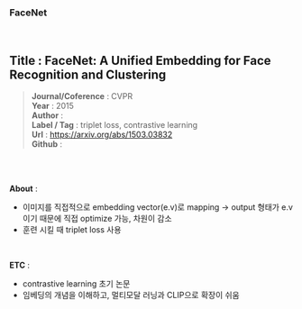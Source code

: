 ### FaceNet
 <br/>

## Title : FaceNet: A Unified Embedding for Face Recognition and Clustering  
> **Journal/Coference** : CVPR   
> **Year** : 2015   
> **Author** :  
> **Label / Tag** : triplet loss, contrastive learning  
> **Url** : https://arxiv.org/abs/1503.03832  
> **Github** :

<br/>
<br/>

 
**About** :
- 이미지를 직접적으로 embedding vector(e.v)로 mapping → output 형태가 e.v 이기 때문에 직접 optimize 가능, 차원이 감소
- 훈련 시킬 때 triplet loss 사용


<br/>

**ETC** :
- contrastive learning 초기 논문
- 임베딩의 개념을 이해하고, 멀티모달 러닝과 CLIP으로 확장이 쉬움

 <br/>

 